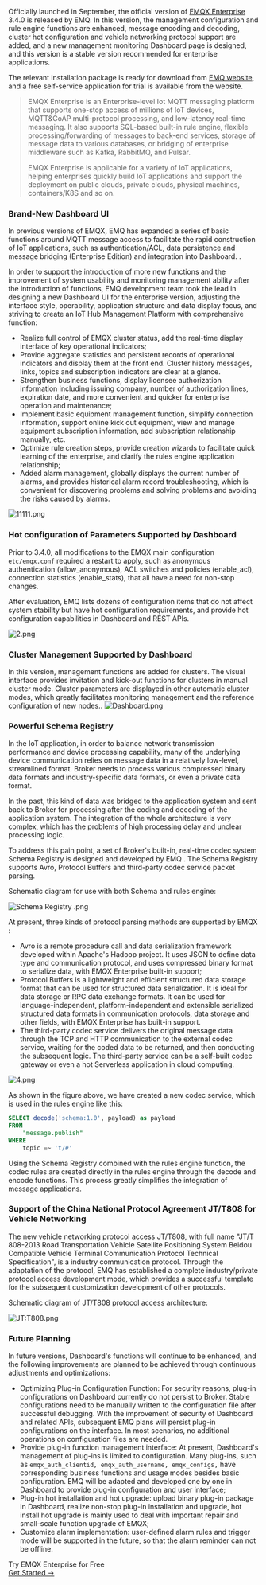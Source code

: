 Officially launched in September, the official version of [EMQX Enterprise](https://www.emqx.com/en/products/emqx) 3.4.0 is released by EMQ. In this version, the management configuration and rule engine functions are enhanced, message encoding and decoding, cluster hot configuration and vehicle networking protocol support  are added, and a new management monitoring Dashboard page is designed, and this version is a stable version recommended for enterprise applications.

The relevant installation package is ready for download from [EMQ website](https://www.emqx.com/en/try), and  a free self-service application for trial is available from the website.



> EMQX Enterprise is an Enterprise-level Iot MQTT messaging platform that supports one-stop access of millions of IoT devices, MQTT&CoAP multi-protocol processing, and low-latency real-time messaging. It  also supports SQL-based built-in rule engine, flexible processing/forwarding of messages to back-end services, storage of message data to various databases, or bridging of enterprise middleware such as Kafka, RabbitMQ, and Pulsar.
>
> EMQX Enterprise is applicable for a variety of IoT applications, helping enterprises quickly build IoT applications and support the deployment on public clouds, private clouds, physical machines, containers/K8S and so on.



### Brand-New Dashboard UI

In previous versions of EMQX, EMQ has expanded a series of basic functions around MQTT message access to facilitate the rapid construction of IoT applications, such as authentication/ACL, data persistence and message bridging (Enterprise Edition) and integration into Dashboard. .

In order to support the introduction of more new functions and the  improvement of system usability and monitoring management ability after the introduction of functions, EMQ development team took the lead in designing a new Dashboard UI for the enterprise version, adjusting the interface style, operability, application structure and data display focus, and striving to create an IoT Hub Management Platform with comprehensive function:

- Realize full control of EMQX cluster status, add the real-time display interface of key operational indicators;
- Provide aggregate statistics and persistent records of operational indicators and display them at the front end. Cluster history messages, links, topics and subscription indicators are clear at a glance.
- Strengthen business functions, display licensee authorization information including issuing company, number of authorization lines, expiration date, and more convenient and quicker for enterprise operation and maintenance;
- Implement basic equipment management function, simplify connection information, support online kick out equipment, view and manage equipment subscription information, add subscription relationship manually, etc.
- Optimize rule creation steps, provide creation wizards to facilitate quick learning of the enterprise, and clarify the rules engine application relationship;
- Added alarm management, globally displays the current number of alarms, and provides historical alarm record troubleshooting, which is convenient for discovering problems and solving problems and avoiding the risks caused by alarms.

![11111.png](https://assets.emqx.com/images/d737da2ec945d7e8e4aa630264d172b9.png)



### Hot configuration of Parameters Supported by Dashboard

Prior to 3.4.0, all modifications to the EMQX main configuration `etc/emqx.conf` required a restart to apply, such as anonymous authentication (allow_anonymous), ACL switches and policies (enable_acl), connection statistics (enable_stats),  that all have a need for non-stop changes.

After evaluation, EMQ lists dozens of configuration items that do not affect system stability but have hot configuration requirements, and provide hot configuration capabilities in Dashboard and REST APIs.

![2.png](https://assets.emqx.com/images/b89c633085a8e75c186c091d1c50a283.png)



### Cluster Management Supported by Dashboard

In this version,  management functions are added for clusters. The visual interface provides invitation and kick-out functions for clusters in manual cluster mode. Cluster parameters are displayed in other automatic cluster modes, which greatly facilitates monitoring  management and the reference configuration of new nodes..
![Dashboard.png](https://assets.emqx.com/images/a2be9d0a7ebb7f4e8c22b959f65176a6.png)



### Powerful  Schema Registry 

In the IoT application, in order to balance network transmission performance and device processing capability, many of the underlying device communication relies on message data in a relatively low-level, streamlined format. Broker needs to process various compressed binary data formats and industry-specific data formats, or even a private data format. 

In the past, this kind of data was bridged to the application system and sent back to Broker for processing after the coding and decoding of the application system. The integration of the whole architecture is very complex, which has the problems of high processing delay and unclear processing logic.

To address this pain point, a set of Broker's built-in, real-time codec system Schema Registry is designed and developed by EMQ . The Schema Registry supports Avro, Protocol Buffers and third-party codec service packet parsing.

Schematic diagram for use with both Schema and rules engine:

![Schema Registry .png](https://assets.emqx.com/images/e295802e25b24d1c66c85b664b155bb4.png)




At present, three kinds of protocol parsing methods are supported by EMQX :

- Avro is a remote procedure call and data serialization framework developed within Apache's Hadoop project. It uses JSON to define data type and communication protocol, and uses compressed binary format to serialize data, with EMQX Enterprise built-in support;
- Protocol Buffers is a lightweight and efficient structured data storage format that can be used for structured data serialization. It is ideal for data storage or RPC data exchange formats. It can be used for language-independent, platform-independent and extensible serialized structured data formats in communication protocols, data storage and other fields, with EMQX Enterprise has built-in support.
- The third-party codec service delivers the original message data through the TCP and HTTP communication to the external codec service, waiting for the coded data to be returned, and then conducting the subsequent logic. The third-party service can be a self-built codec gateway or even a hot Serverless application in cloud computing.


![4.png](https://assets.emqx.com/images/ae6f8f44bfff90d96a714beccf888647.png)



As shown in the figure above, we have created a new codec service, which is used in the rules engine like this:

```sql
SELECT decode('schema:1.0', payload) as payload
FROM 
	"message.publish"
WHERE
	topic =~ 't/#'
```

Using the Schema Registry combined with the rules engine function, the codec rules are created directly in the rules engine through the decode and encode functions. This process greatly simplifies the integration of message applications.

### Support of the  China National Protocol Agreement JT/T808 for Vehicle Networking

The new vehicle networking protocol access JT/T808, with full name "JT/T 808-2013 Road Transportation Vehicle Satellite Positioning System Beidou Compatible Vehicle Terminal Communication Protocol Technical Specification", is a industry communication protocol. Through the adaptation of the protocol, EMQ has established a complete industry/private protocol access development mode, which provides a successful template for the subsequent customization development of other protocols.

Schematic diagram of JT/T808 protocol access architecture:

![ JT:T808.png](https://assets.emqx.com/images/54516d671cbb83d5a21312903517adca.png)





### Future Planning

In future versions, Dashboard's functions will continue to be enhanced, and the following improvements are planned to be achieved through continuous adjustments and optimizations:

- Optimizing Plug-in Configuration Function: For security reasons, plug-in configurations on Dashboard currently do not persist to Broker. Stable configurations need to be manually written to the configuration file after successful debugging. With the improvement of security of Dashboard and related APIs, subsequent EMQ plans will persist plug-in configurations on the interface. In most scenarios, no additional operations on configuration files are needed.
- Provide plug-in function management interface: At present, Dashboard's management of plug-ins is limited to configuration. Many plug-ins, such as `emqx_auth_clientid, emqx_auth_username, emqx_configs,` have corresponding business functions and usage modes besides basic configuration. EMQ will be adapted and developed one by one in Dashboard to provide plug-in configuration and user interface;
- Plug-in hot installation and hot upgrade: upload binary plug-in package in Dashboard, realize non-stop plug-in installation and upgrade, hot install hot upgrade is mainly used to deal with important repair and small-scale function upgrade of EMQX;
- Customize alarm implementation: user-defined alarm rules and trigger mode will be supported in the future, so that the alarm reminder can not be offline.



<section class="promotion">
    <div>
        Try EMQX Enterprise for Free
    </div>
    <a href="https://www.emqx.com/en/try?product=enterprise" class="button is-gradient px-5">Get Started →</a>
</section>
